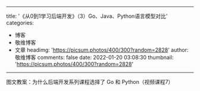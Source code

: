 
---
title: '《从0到1学习后端开发》（3）Go、Java、Python语言模型对比'
categories: 
 - 博客
 - 敬维博客
 - 文章
headimg: 'https://picsum.photos/400/300?random=2828'
author: 敬维博客
comments: false
date: 2022-01-20 03:08:30
thumbnail: 'https://picsum.photos/400/300?random=2828'
---

<div>   
图文教案：为什么后端开发系列课程选择了 Go 和 Python（视频课程7）  
</div>
            